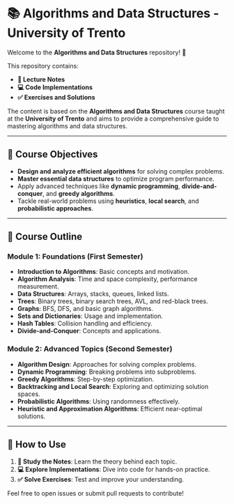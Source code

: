 # 📚 Algorithms and Data Structures - University of Trento  

Welcome to the **Algorithms and Data Structures** repository! 🎯  

This repository contains:  
- **📖 Lecture Notes**  
- **💻 Code Implementations**  
- **✅ Exercises and Solutions**  

The content is based on the **Algorithms and Data Structures** course taught at the **University of Trento** and aims to provide a comprehensive guide to mastering algorithms and data structures.

---

## 🎯 Course Objectives  

- **Design and analyze efficient algorithms** for solving complex problems.  
- **Master essential data structures** to optimize program performance.  
- Apply advanced techniques like **dynamic programming**, **divide-and-conquer**, and **greedy algorithms**.  
- Tackle real-world problems using **heuristics**, **local search**, and **probabilistic approaches**.  

---

## 📝 Course Outline  

### **Module 1: Foundations (First Semester)**  
- **Introduction to Algorithms**: Basic concepts and motivation.  
- **Algorithm Analysis**: Time and space complexity, performance measurement.  
- **Data Structures**: Arrays, stacks, queues, linked lists.  
- **Trees**: Binary trees, binary search trees, AVL, and red-black trees.  
- **Graphs**: BFS, DFS, and basic graph algorithms.  
- **Sets and Dictionaries**: Usage and implementation.  
- **Hash Tables**: Collision handling and efficiency.  
- **Divide-and-Conquer**: Concepts and applications.  

### **Module 2: Advanced Topics (Second Semester)**  
- **Algorithm Design**: Approaches for solving complex problems.  
- **Dynamic Programming**: Breaking problems into subproblems.  
- **Greedy Algorithms**: Step-by-step optimization.  
- **Backtracking and Local Search**: Exploring and optimizing solution spaces.  
- **Probabilistic Algorithms**: Using randomness effectively.  
- **Heuristic and Approximation Algorithms**: Efficient near-optimal solutions.  

---

## 🚀 How to Use  

1. **📖 Study the Notes**: Learn the theory behind each topic.  
2. **💻 Explore Implementations**: Dive into code for hands-on practice.  
3. **✅ Solve Exercises**: Test and improve your understanding.  

Feel free to open issues or submit pull requests to contribute!  
